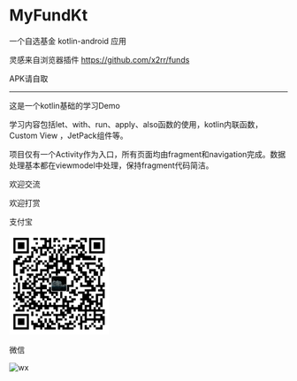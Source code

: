 # MyFundKt

一个自选基金 kotlin-android 应用

灵感来自浏览器插件 https://github.com/x2rr/funds

APK请自取

------

这是一个kotlin基础的学习Demo

学习内容包括let、with、run、apply、also函数的使用，kotlin内联函数，Custom View ，JetPack组件等。

项目仅有一个Activity作为入口，所有页面均由fragment和navigation完成。数据处理基本都在viewmodel中处理，保持fragment代码简洁。

欢迎交流

欢迎打赏

支付宝

![zfb](https://github.com/zhangpengblog/MyFundKt/blob/main/zfb.png)

微信

![wx](https://i.loli.net/2021/02/09/i7aQ1bEW3OAk4dH.png)
